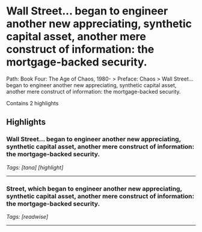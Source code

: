 # Wall Street... began to engineer another new appreciating, synthetic capital asset, another mere construct of information: the mortgage-backed security.

Path: Book Four: The Age of Chaos, 1980- > Preface: Chaos > Wall Street... began to engineer another new appreciating, synthetic capital asset, another mere construct of information: the mortgage-backed security.

Contains 2 highlights

## Highlights

### Wall Street... began to engineer another new appreciating, synthetic capital asset, another mere construct of information: the mortgage-backed security.  
*Tags: [tana] [highlight]*

---

### Street, which began to engineer another new appreciating, synthetic capital asset, another mere construct of information: the mortgage-backed security.  
*Tags: [readwise]*

---

